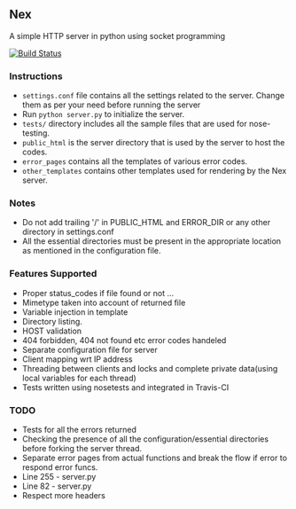 ## Nex
A simple HTTP server in python using socket programming

[![Build Status](https://travis-ci.com/pinkeshbadjatiya/Nex.svg?token=qJ4qdp1jw54BTny2oTYq&branch=master)](https://travis-ci.com/pinkeshbadjatiya/Nex)


### Instructions
- `settings.conf` file contains all the settings related to the server. Change them as per your need before running the server
- Run `python server.py` to initialize the server.
- `tests/` directory includes all the sample files that are used for nose-testing.
- `public_html` is the server directory that is used by the server to host the codes.
- `error_pages` contains all the templates of various error codes.
- `other_templates` contains other templates used for rendering by the Nex server.




### Notes
- Do not add trailing '/' in PUBLIC_HTML and ERROR_DIR or any other directory in settings.conf
- All the essential directories must be present in the appropriate location as mentioned in the configuration file.


### Features Supported
- Proper status_codes if file found or not ...
- Mimetype taken into account of returned file
- Variable injection in template
- Directory listing.
- HOST validation
- 404 forbidden, 404 not found etc error codes handeled
- Separate configuration file for server  
- Client mapping wrt IP address
- Threading between clients and locks and complete private data(using local variables for each thread)
- Tests written using nosetests and integrated in Travis-CI

### TODO
- Tests for all the errors returned
- Checking the presence of all the configuration/essential directories before forking the server thread.
- Separate error pages from actual functions and break the flow if error to respond error funcs.
- Line 255  - server.py
- Line 82 - server.py
- Respect more headers

